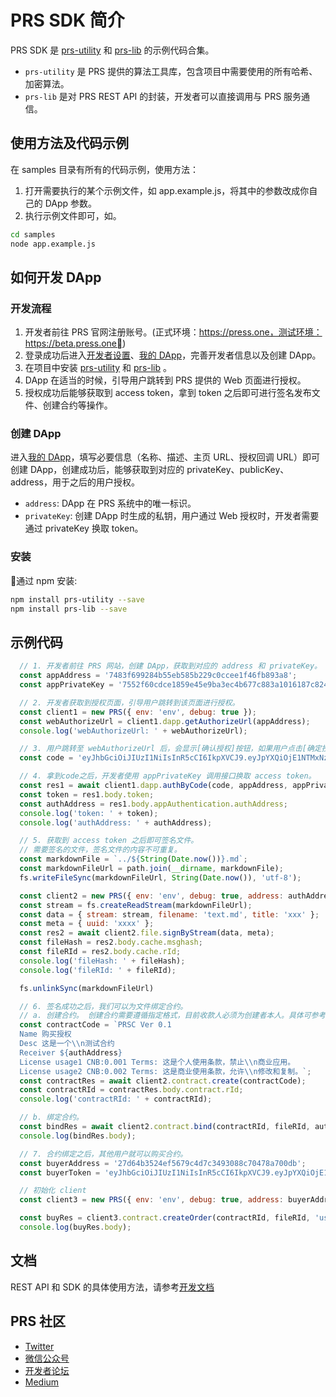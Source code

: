 # PRS SDK 简介

PRS SDK 是 [prs-utility](https://github.com/Press-One/prs-utility-js) 和 [prs-lib](https://github.com/Press-One/prs-lib-js) 的示例代码合集。

- `prs-utility` 是 PRS 提供的算法工具库，包含项目中需要使用的所有哈希、加密算法。
- `prs-lib` 是对 PRS REST API 的封装，开发者可以直接调用与 PRS 服务通信。

## 使用方法及代码示例

在 samples 目录有所有的代码示例，使用方法：

1. 打开需要执行的某个示例文件，如 app.example.js，将其中的参数改成你自己的 DApp 参数。
2. 执行示例文件即可，如。

```bash
cd samples
node app.example.js
```

## 如何开发 DApp

### 开发流程

1. 开发者前往 PRS 官网注册账号。(正式环境：https://press.one，测试环境：https://beta.press.one)
2. 登录成功后进入[开发者设置](https://beta.press.one/developer/settings)、[我的 DApp](https://beta.press.one/developer/apps)，完善开发者信息以及创建 DApp。
3. 在项目中安装 [prs-utility](https://github.com/Press-One/prs-utility-js) 和 [prs-lib](https://github.com/Press-One/prs-lib-js) 。
4. DApp 在适当的时候，引导用户跳转到 PRS 提供的 Web 页面进行授权。
5. 授权成功后能够获取到 access token，拿到 token 之后即可进行签名发布文件、创建合约等操作。

### 创建 DApp

进入[我的 DApp](https://beta.press.one/developer/apps)，填写必要信息（名称、描述、主页 URL、授权回调 URL）即可创建 DApp，创建成功后，能够获取到对应的 privateKey、publicKey、address，用于之后的用户授权。

- `address`: DApp 在 PRS 系统中的唯一标识。
- `privateKey`: 创建 DApp 时生成的私钥，用户通过 Web 授权时，开发者需要通过 privateKey 换取 token。

### 安装

通过 npm 安装:

```bash
npm install prs-utility --save
npm install prs-lib --save
```

## 示例代码

```javascript
  // 1. 开发者前往 PRS 网站，创建 DApp，获取到对应的 address 和 privateKey。
  const appAddress = '7483f699284b55eb585b229c0ccee1f46fb893a8';
  const appPrivateKey = '7552f60cdce1859e45e9ba3ec4b677c883a1016187c82415b2ffc45708e69670';

  // 2. 开发者获取到授权页面，引导用户跳转到该页面进行授权。
  const client1 = new PRS({ env: 'env', debug: true });
  const webAuthorizeUrl = client1.dapp.getAuthorizeUrl(appAddress);
  console.log('webAuthorizeUrl: ' + webAuthorizeUrl);

  // 3. 用户跳转至 webAuthorizeUrl 后，会显示[确认授权]按钮，如果用户点击[确定授权]，页面会回调至 `REDIRECT_URL/?code=CODE`，此时就能通过 query string 拿到返回的 code。
  const code = 'eyJhbGciOiJIUzI1NiIsInR5cCI6IkpXVCJ9.eyJpYXQiOjE1NTMxNzc5NTcsImp0aSI6Ijg4MjQ3NDMzLWMxOTctNDFmMS04NTFlLTNmZDAwZWQzMWZkYSIsImRhdGEiOnsidXNlckFkZHJlc3MiOiJhZDMzNDc4NjdlNzBmNjRiYWY1ZDBjMzg4ZjIzYjQxOGNhMTA1Y2E1IiwiYXBwQWRkcmVzcyI6Ijc0ODNmNjk5Mjg0YjU1ZWI1ODViMjI5YzBjY2VlMWY0NmZiODkzYTgiLCJ0eXBlIjoiZW1haWwiLCJhdXRoQWRkcmVzcyI6IjU4NmE3OTdlZjhmZjQzNjJlMTY3MWZlYTM2ZGZhM2Y0MzFkMDcyMmMifSwicHJvdmlkZXIiOiJwcmVzc29uZSIsImV4cCI6MTU1MzQzNzE1N30.GyaPCApA8oR6PIV2ZoHG7gTwKf7x5JpqaqdzYHZtsMU';

  // 4. 拿到code之后，开发者使用 appPrivateKey 调用接口换取 access token。
  const res1 = await client1.dapp.authByCode(code, appAddress, appPrivateKey);
  const token = res1.body.token;
  const authAddress = res1.body.appAuthentication.authAddress;
  console.log('token: ' + token);
  console.log('authAddress: ' + authAddress);

  // 5. 获取到 access token 之后即可签名文件。
  // 需要签名的文件，签名文件的内容不可重复。
  const markdownFile = `../${String(Date.now())}.md`;
  const markdownFileUrl = path.join(__dirname, markdownFile);
  fs.writeFileSync(markdownFileUrl, String(Date.now()), 'utf-8');

  const client2 = new PRS({ env: 'env', debug: true, address: authAddress, token: token });
  const stream = fs.createReadStream(markdownFileUrl);
  const data = { stream: stream, filename: 'text.md', title: 'xxx' };
  const meta = { uuid: 'xxxx' };
  const res2 = await client2.file.signByStream(data, meta);
  const fileHash = res2.body.cache.msghash;
  const fileRId = res2.body.cache.rId;
  console.log('fileHash: ' + fileHash);
  console.log('fileRId: ' + fileRId);

  fs.unlinkSync(markdownFileUrl)

  // 6. 签名成功之后，我们可以为文件绑定合约。
  // a. 创建合约。 创建合约需要遵循指定格式，目前收款人必须为创建者本人。具体可参考 DApp 开发者文档。
  const contractCode = `PRSC Ver 0.1
  Name 购买授权
  Desc 这是一个\\n测试合约
  Receiver ${authAddress}
  License usage1 CNB:0.001 Terms: 这是个人使用条款，禁止\\n商业应用。
  License usage2 CNB:0.002 Terms: 这是商业使用条款，允许\\n修改和复制。`;
  const contractRes = await client2.contract.create(contractCode);
  const contractRId = contractRes.body.contract.rId;
  console.log('contractRId: ' + contractRId);

  // b. 绑定合约。
  const bindRes = await client2.contract.bind(contractRId, fileRId, authAddress);
  console.log(bindRes.body);

  // 7. 合约绑定之后，其他用户就可以购买合约。
  const buyerAddress = '27d64b3524ef5679c4d7c3493088c70478a700db';
  const buyerToken = 'eyJhbGciOiJIUzI1NiIsInR5cCI6IkpXVCJ9.eyJpYXQiOjE1NTMyMTcwMzgsImp0aSI6IjQzMzY2ZTFkLTQ4ODQtNDEyZS1hNDkwLWEwYzFiYWZmZmQxYyIsImRhdGEiOnsiYWRkcmVzcyI6IjI3ZDY0YjM1MjRlZjU2NzljNGQ3YzM0OTMwODhjNzA0NzhhNzAwZGIifSwiYXV0aFR5cGUiOiJwaG9uZSIsInByb3ZpZGVyIjoicHJlc3NvbmUiLCJleHAiOjE1NTM0NzYyMzh9.56zuwBenq4Dn2FJt3-8qeqtCdqCEFIs-wFZf5PVV5j8';

  // 初始化 client
  const client3 = new PRS({ env: 'env', debug: true, address: buyerAddress, token: buyerToken});

  const buyRes = client3.contract.createOrder(contractRId, fileRId, 'usage1');
  console.log(buyRes.body);
```

## 文档

REST API 和 SDK 的具体使用方法，请参考[开发文档](https://developer.press.one)

## PRS 社区

- [Twitter](https://twitter.com/PRESSoneHQ)
- [微信公众号](https://mp.weixin.qq.com/s/C7yPdlEP5OVhbfWLtOBGTQ)
- [开发者论坛](https://bbs.onedev.club)
- [Medium](https://medium.com/@pressone/)
